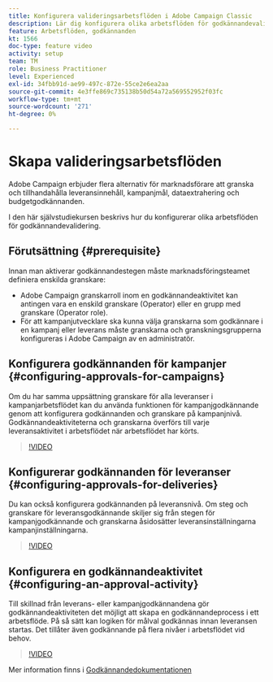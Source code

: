 ```yaml
---
title: Konfigurera valideringsarbetsflöden i Adobe Campaign Classic
description: Lär dig konfigurera olika arbetsflöden för godkännandevalidering.
feature: Arbetsflöden, godkännanden
kt: 1566
doc-type: feature video
activity: setup
team: TM
role: Business Practitioner
level: Experienced
exl-id: 34fbb91d-ae99-497c-872e-55ce2e6ea2aa
source-git-commit: 4e3ffe869c735138b50d54a72a569552952f03fc
workflow-type: tm+mt
source-wordcount: '271'
ht-degree: 0%

---
```



# Skapa valideringsarbetsflöden

Adobe Campaign erbjuder flera alternativ för marknadsförare att granska och tillhandahålla leveransinnehåll, kampanjmål, dataextrahering och budgetgodkännanden.

I den här självstudiekursen beskrivs hur du konfigurerar olika arbetsflöden för godkännandevalidering.

## Förutsättning {#prerequisite}

Innan man aktiverar godkännandestegen måste marknadsföringsteamet definiera enskilda granskare:

* Adobe Campaign granskarroll inom en godkännandeaktivitet kan antingen vara en enskild granskare (Operator) eller en grupp med granskare (Operator role).
* För att kampanjutvecklare ska kunna välja granskarna som godkännare i en kampanj eller leverans måste granskarna och granskningsgrupperna konfigureras i Adobe Campaign av en administratör.

## Konfigurera godkännanden för kampanjer {#configuring-approvals-for-campaigns}

Om du har samma uppsättning granskare för alla leveranser i kampanjarbetsflödet kan du använda funktionen för kampanjgodkännande genom att konfigurera godkännanden och granskare på kampanjnivå. Godkännandeaktiviteterna och granskarna överförs till varje leveransaktivitet i arbetsflödet när arbetsflödet har körts.

>[!VIDEO](https://video.tv.adobe.com/v/25175?quality=12)

## Konfigurerar godkännanden för leveranser {#configuring-approvals-for-deliveries}

Du kan också konfigurera godkännanden på leveransnivå. Om steg och granskare för leveransgodkännande skiljer sig från stegen för kampanjgodkännande och granskarna åsidosätter leveransinställningarna kampanjinställningarna.

>[!VIDEO](https://video.tv.adobe.com/v/25176?quality=12)

## Konfigurera en godkännandeaktivitet {#configuring-an-approval-activity}

Till skillnad från leverans- eller kampanjgodkännandena gör godkännandeaktiviteten det möjligt att skapa en godkännandeprocess i ett arbetsflöde. På så sätt kan logiken för målval godkännas innan leveransen startas. Det tillåter även godkännande på flera nivåer i arbetsflödet vid behov.

>[!VIDEO](https://video.tv.adobe.com/v/25174?quality=12)

Mer information finns i [Godkännandedokumentationen](https://experienceleague.adobe.com/docs/campaign-classic/using/automating-with-workflows/flow-control-activities/approval.html)
